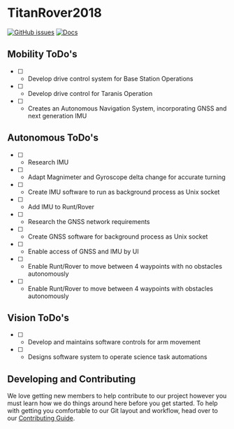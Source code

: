 # TitanRover2018 

[![GitHub issues](https://img.shields.io/github/issues/CSUFTitanRover/TitanRover2018.svg)](https://github.com/CSUFTitanRover/TitanRover2018/issues)
[![Docs](https://media.readthedocs.org/static/projects/badges/passing.svg)](https://titanrover2018.readthedocs.io/en/latest/)

## Mobility ToDo's
- [ ] - Develop drive control system for Base Station Operations
- [ ] - Develop drive control for Taranis Operation
- [ ] - Creates an Autonomous Navigation System, incorporating GNSS and next generation IMU


## Autonomous ToDo's
- [ ] - Research IMU
- [ ] - Adapt Magnimeter and Gyroscope delta change for accurate turning
- [ ] - Create IMU software to run as background process as Unix socket
- [ ] - Add IMU to Runt/Rover
- [ ] - Research the GNSS network requirements
- [ ] - Create GNSS software for background process as Unix socket
- [ ] - Enable access of GNSS and IMU by UI
- [ ] - Enable Runt/Rover to move between 4 waypoints with no obstacles autonomously
- [ ] - Enable Runt/Rover to move between 4 waypoints with obstacles autonomously

## Vision ToDo's
- [ ] - Develop and maintains software controls for arm movement
- [ ] - Designs software system to operate science task automations


## Developing and Contributing

We love getting new members to help contribute to our project however you must learn how we do things around here before you get started. To help with getting you comfortable to our Git layout and workflow, head over to our [Contributing Guide](CONTRIBUTING.md).